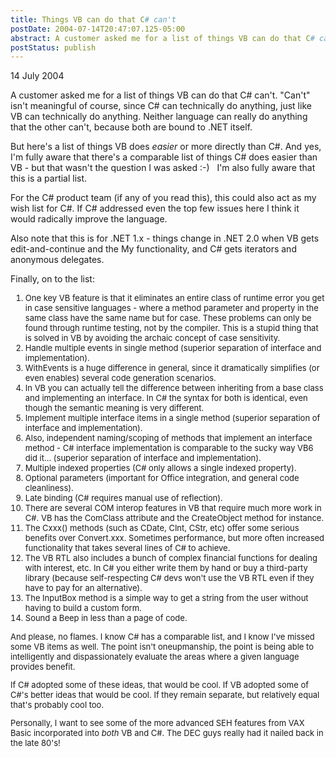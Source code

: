 ```yaml
---
title: Things VB can do that C# can't
postDate: 2004-07-14T20:47:07.125-05:00
abstract: A customer asked me for a list of things VB can do that C# can't. "Can't" isn't meaningful of course, but here's a list anyway.
postStatus: publish
---
```

14 July 2004

A customer asked me for a list of things VB can do that C# can't. "Can't" isn't meaningful of course, since C# can technically do anything, just like VB can technically do anything. Neither language can really do anything that the other can't, because both are bound to .NET itself.

But here's a list of things VB does *easier* or more directly than C#. And yes, I'm fully aware that there's a comparable list of things C# does easier than VB - but that wasn't the question I was asked :-)   I'm also fully aware that this is a partial list.

For the C# product team (if any of you read this), this could also act as my wish list for C#. If C# addressed even the top few issues here I think it would radically improve the language.

Also note that this is for .NET 1.x - things change in .NET 2.0 when VB gets edit-and-continue and the My functionality, and C# gets iterators and anonymous delegates.

Finally, on to the list:
<font size="2"><ol>
<li>One key VB feature is that it eliminates an entire class of runtime error you get in case sensitive languages - where a method parameter and property in the same class have the same name but for case. These problems can only be found through runtime testing, not by the compiler. This is a stupid thing that is solved in VB by avoiding the archaic concept of case sensitivity.
<li>Handle multiple events in single method (superior separation of interface and implementation).
<li>WithEvents is a huge difference in general, since it dramatically simplifies (or even enables) several code generation scenarios.
<li>In VB you can actually tell the difference between inheriting from a base class and implementing an interface. In C# the syntax for both is identical, even though the semantic meaning is very different.
<li>Implement multiple interface items in a single method (superior separation of interface and implementation).
<li>Also, independent naming/scoping of methods that implement an interface method - C# interface implementation is comparable to the sucky way VB6 did it... (superior separation of interface and implementation).
<li>Multiple indexed properties (C# only allows a single indexed property).
<li>Optional parameters (important for Office integration, and general code cleanliness).
<li>Late binding (C# requires manual use of reflection).
<li>There are several COM interop features in VB that require much more work in C#. VB has the ComClass attribute and the CreateObject method for instance.
<li>The Cxxx() methods (such as CDate, CInt, CStr, etc) offer some serious benefits over Convert.xxx. Sometimes performance, but more often increased functionality that takes several lines of C# to achieve.
<li>The VB RTL also includes a bunch of complex financial functions for dealing with interest, etc. In C# you either write them by hand or buy a third-party library (because self-respecting C# devs won't use the VB RTL even if they have to pay for an alternative).
<li>The InputBox method is a simple way to get a string from the user without having to build a custom form.
<li>Sound a Beep in less than a page of code.</li></ol>
<p>And please, no flames. I know C# has a comparable list, and I know I've missed some VB items as well. The point isn't oneupmanship, the point is being able to intelligently and dispassionately evaluate the areas where a given language provides benefit. </p>
<p>If C# adopted some of these ideas, that would be cool. If VB adopted some of C#'s better ideas that would be cool. If they remain separate, but relatively equal that's probably cool too.</p>
<p>Personally, I want to see some of the more advanced SEH features from VAX Basic incorporated into <em>both</em> VB and C#. The DEC guys really had it nailed back in the late 80's!</p>
<p>&nbsp;</p></font>
